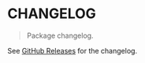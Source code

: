 # CHANGELOG

> Package changelog.

See [GitHub Releases](https://github.com/stdlib-js/ndarray-base-broadcast-array/releases) for the changelog.